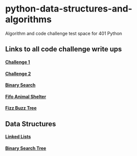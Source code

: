 # python-data-structures-and-algorithms
Algorithm and code challenge test space for 401 Python

## __Links to all code challenge write ups__
#### [Challenge 1](./challenges/ArrayReverse/challenge1.md)
#### [Challenge 2](./challenges/ArrayShift/challenge2.md)
#### [Binary Search](./challenges/ArrayBinarySearch/challenge3.md)
#### [Fifo Animal Shelter](./challenges/fifo_animal_shelter/README.md)
#### [Fizz Buzz Tree](./challenges/fizzbuzz_tree/README.md)


## __Data Structures__
#### [Linked Lists](./data_structures/linked_list/README.md)
#### [Binary Search Tree](./data_structures/trees/README.md)
 <!-- #### [Challenge 6](./challenges/challenge6.md) -->
<!-- #### [Challenge 7](./challenges/challenge7.md) -->
<!-- #### [Challenge 8](./challenges/challenge8.md) -->
<!-- #### [Challenge 9](./challenges/challenge9.md) -->
<!-- #### [Challenge 10](./challenges/challenge10.md) -->
<!-- #### [Challenge 11](./challenges/challenge11.md) -->
